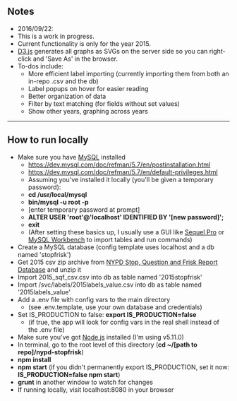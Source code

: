## Notes
- 2016/09/22:
- This is a work in progress.
- Current functionality is only for the year 2015.
- [D3.js](https://d3js.org/) generates all graphs as SVGs on the server side so you can right-click and 'Save As' in the browser.
- To-dos include:
    - More efficient label importing (currently importing them from both an in-repo .csv and the db)
    - Label popups on hover for easier reading
    - Better organization of data
    - Filter by text matching (for fields without set values)
    - Show other years, graphing across years

---

## How to run locally
- Make sure you have [MySQL](https://www.mysql.com/) installed
    - https://dev.mysql.com/doc/refman/5.7/en/postinstallation.html
    - https://dev.mysql.com/doc/refman/5.7/en/default-privileges.html
    - Assuming you've installed it locally (you'll be given a temporary password):
    - **cd /usr/local/mysql**
    - **bin/mysql -u root -p**
    - [enter temporary password at prompt]
    - **ALTER USER 'root'@'localhost' IDENTIFIED BY '[new password]';**
    - **exit**
    - (After setting these basics up, I usually use a GUI like [Sequel Pro](http://www.sequelpro.com/) or [MySQL Workbench](https://www.mysql.com/products/workbench/) to import tables and run commands)
- Create a MySQL database (config template uses localhost and a db named 'stopfrisk')
- Get 2015 csv zip archive from [NYPD Stop, Question and Frisk Report Database](http://www.nyc.gov/html/nypd/html/analysis_and_planning/stop_question_and_frisk_report.shtml) and unzip it
- Import 2015_sqf_csv.csv into db as table named '2015stopfrisk'
- Import /svc/labels/2015labels_value.csv into db as table named '2015labels_value'
- Add a .env file with config vars to the main directory
    - (see .env.template, use your own database and credentials)
- Set IS_PRODUCTION to false: **export IS_PRODUCTION=false**
    - (if true, the app will look for config vars in the real shell instead of the .env file)
- Make sure you've got [Node.js](https://nodejs.org/en/) installed (I'm using v5.11.0)
- In terminal, go to the root level of this directory (**cd ~/[path to repo]/nypd-stopfrisk**)
- **npm install**
- **npm start** (if you didn't permanently export IS_PRODUCTION, set it now: **IS_PRODUCTION=false npm start**)
- **grunt** in another window to watch for changes
- If running locally, visit localhost:8080 in your browser
